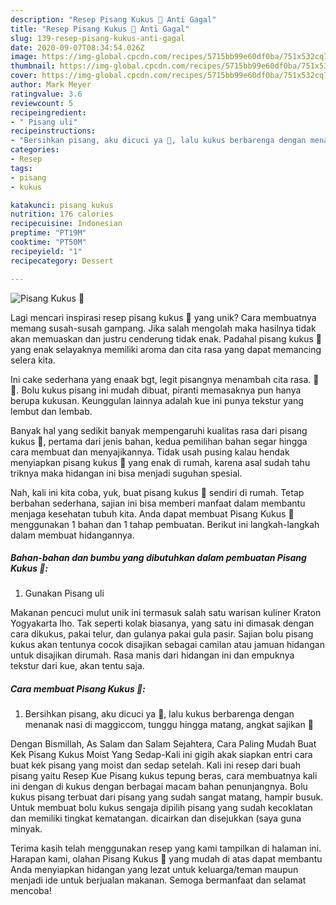 ```yaml
---
description: "Resep Pisang Kukus 🍌 Anti Gagal"
title: "Resep Pisang Kukus 🍌 Anti Gagal"
slug: 139-resep-pisang-kukus-anti-gagal
date: 2020-09-07T08:34:54.026Z
image: https://img-global.cpcdn.com/recipes/5715bb99e60df0ba/751x532cq70/pisang-kukus-🍌-foto-resep-utama.jpg
thumbnail: https://img-global.cpcdn.com/recipes/5715bb99e60df0ba/751x532cq70/pisang-kukus-🍌-foto-resep-utama.jpg
cover: https://img-global.cpcdn.com/recipes/5715bb99e60df0ba/751x532cq70/pisang-kukus-🍌-foto-resep-utama.jpg
author: Mark Meyer
ratingvalue: 3.6
reviewcount: 5
recipeingredient:
- " Pisang uli"
recipeinstructions:
- "Bersihkan pisang, aku dicuci ya 🤗, lalu kukus berbarenga dengan menanak nasi di maggiccom, tunggu hingga matang, angkat sajikan 🍌"
categories:
- Resep
tags:
- pisang
- kukus

katakunci: pisang kukus 
nutrition: 176 calories
recipecuisine: Indonesian
preptime: "PT19M"
cooktime: "PT50M"
recipeyield: "1"
recipecategory: Dessert

---
```



![Pisang Kukus 🍌](https://img-global.cpcdn.com/recipes/5715bb99e60df0ba/751x532cq70/pisang-kukus-🍌-foto-resep-utama.jpg)

Lagi mencari inspirasi resep pisang kukus 🍌 yang unik? Cara membuatnya memang susah-susah gampang. Jika salah mengolah maka hasilnya tidak akan memuaskan dan justru cenderung tidak enak. Padahal pisang kukus 🍌 yang enak selayaknya memiliki aroma dan cita rasa yang dapat memancing selera kita.

Ini cake sederhana yang enaak bgt, legit pisangnya menambah cita rasa. 🍵🍌. Bolu kukus pisang ini mudah dibuat, piranti memasaknya pun hanya berupa kukusan. Keunggulan lainnya adalah kue ini punya tekstur yang lembut dan lembab.

Banyak hal yang sedikit banyak mempengaruhi kualitas rasa dari pisang kukus 🍌, pertama dari jenis bahan, kedua pemilihan bahan segar hingga cara membuat dan menyajikannya. Tidak usah pusing kalau hendak menyiapkan pisang kukus 🍌 yang enak di rumah, karena asal sudah tahu triknya maka hidangan ini bisa menjadi suguhan spesial.


Nah, kali ini kita coba, yuk, buat pisang kukus 🍌 sendiri di rumah. Tetap berbahan sederhana, sajian ini bisa memberi manfaat dalam membantu menjaga kesehatan tubuh kita. Anda dapat membuat Pisang Kukus 🍌 menggunakan 1 bahan dan 1 tahap pembuatan. Berikut ini langkah-langkah dalam membuat hidangannya.

<!--inarticleads1-->

##### Bahan-bahan dan bumbu yang dibutuhkan dalam pembuatan Pisang Kukus 🍌:

1. Gunakan  Pisang uli


Makanan pencuci mulut unik ini termasuk salah satu warisan kuliner Kraton Yogyakarta lho. Tak seperti kolak biasanya, yang satu ini dimasak dengan cara dikukus, pakai telur, dan gulanya pakai gula pasir. Sajian bolu pisang kukus akan tentunya cocok disajikan sebagai camilan atau jamuan hidangan untuk disajikan dirumah. Rasa manis dari hidangan ini dan empuknya tekstur dari kue, akan tentu saja. 

<!--inarticleads2-->

##### Cara membuat Pisang Kukus 🍌:

1. Bersihkan pisang, aku dicuci ya 🤗, lalu kukus berbarenga dengan menanak nasi di maggiccom, tunggu hingga matang, angkat sajikan 🍌


Dengan Bismillah, As Salam dan Salam Sejahtera, Cara Paling Mudah Buat Kek Pisang Kukus Moist Yang Sedap-Kali ini gigih akak siapkan entri cara buat kek pisang yang moist dan sedap setelah. Kali ini resep dari buah pisang yaitu Resep Kue Pisang kukus tepung beras, cara membuatnya kali ini dengan di kukus dengan berbagai macam bahan penunjangnya. Bolu kukus pisang terbuat dari pisang yang sudah sangat matang, hampir busuk. Untuk membuat bolu kukus sengaja dipilih pisang yang sudah kecoklatan dan memiliki tingkat kematangan. dicairkan dan disejukkan (saya guna minyak. 

Terima kasih telah menggunakan resep yang kami tampilkan di halaman ini. Harapan kami, olahan Pisang Kukus 🍌 yang mudah di atas dapat membantu Anda menyiapkan hidangan yang lezat untuk keluarga/teman maupun menjadi ide untuk berjualan makanan. Semoga bermanfaat dan selamat mencoba!
